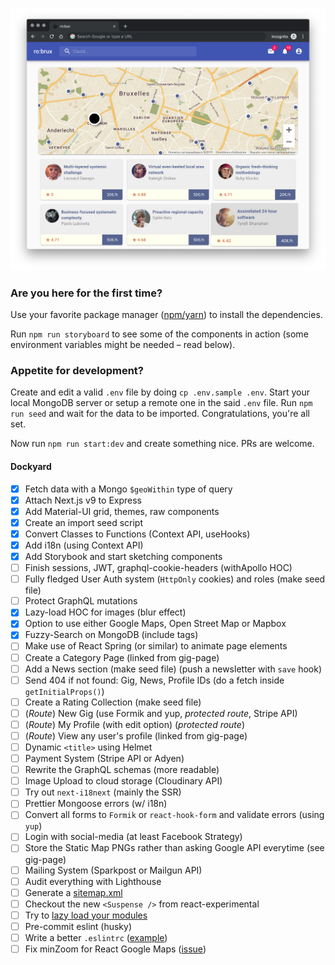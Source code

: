 ![screenshot](./public/screenshot.png?raw=true)

### Are you here for the first time?

Use your favorite package manager ([npm/yarn](https://www.stackshare.io/stackups/npm-vs-yarn)) to install the dependencies.

Run `npm run storyboard` to see some of the components in action (some environment variables might be needed – read below).

### Appetite for development?

Create and edit a valid `.env` file by doing `cp .env.sample .env`. Start your local MongoDB server or setup a remote one in the said `.env` file. Run `npm run seed` and wait for the data to be imported. Congratulations, you're all set.

Now run `npm run start:dev` and create something nice. PRs are welcome.

#### Dockyard

- [x] Fetch data with a Mongo `$geoWithin` type of query
- [x] Attach Next.js v9 to Express
- [x] Add Material-UI grid, themes, raw components
- [x] Create an import seed script
- [x] Convert Classes to Functions (Context API, useHooks)
- [x] Add i18n (using Context API)
- [x] Add Storybook and start sketching components
- [ ] Finish sessions, JWT, graphql-cookie-headers (withApollo HOC)
- [ ] Fully fledged User Auth system (`HttpOnly` cookies) and roles (make seed file)
- [ ] Protect GraphQL mutations
- [x] Lazy-load HOC for images (blur effect)
- [x] Option to use either Google Maps, Open Street Map or Mapbox
- [x] Fuzzy-Search on MongoDB (include tags)
- [ ] Make use of React Spring (or similar) to animate page elements
- [ ] Create a Category Page (linked from gig-page)
- [ ] Add a News section (make seed file) (push a newsletter with `save` hook)
- [ ] Send 404 if not found: Gig, News, Profile IDs (do a fetch inside `getInitialProps()`)
- [ ] Create a Rating Collection (make seed file)
- [ ] (_Route_) New Gig (use Formik and yup, _protected route_, Stripe API)
- [ ] (_Route_) My Profile (with edit option) (_protected route_)
- [ ] (_Route_) View any user's profile (linked from gig-page)
- [ ] Dynamic `<title>` using Helmet
- [ ] Payment System (Stripe API or Adyen)
- [ ] Rewrite the GraphQL schemas (more readable)
- [ ] Image Upload to cloud storage (Cloudinary API)
- [ ] Try out `next-i18next` (mainly the SSR)
- [ ] Prettier Mongoose errors (w/ i18n)
- [ ] Convert all forms to `Formik` or `react-hook-form` and validate errors (using `yup`)
- [ ] Login with social-media (at least Facebook Strategy)
- [ ] Store the Static Map PNGs rather than asking Google API everytime (see gig-page)
- [ ] Mailing System (Sparkpost or Mailgun API)
- [ ] Audit everything with Lighthouse
- [ ] Generate a [sitemap.xml](https://gist.github.com/a-barbieri/9eb6d65ef96c2ead322bd97ae4862934)
- [ ] Checkout the new `<Suspense />` from react-experimental
- [ ] Try to [lazy load your modules](https://flaviocopes.com/nextjs-lazy-load-modules/)
- [ ] Pre-commit eslint (husky)
- [ ] Write a better `.eslintrc` ([example](https://github.com/mui-org/material-ui/blob/master/.eslintrc.js))
- [ ] Fix minZoom for React Google Maps ([issue](https://github.com/google-map-react/google-map-react/issues/505))
